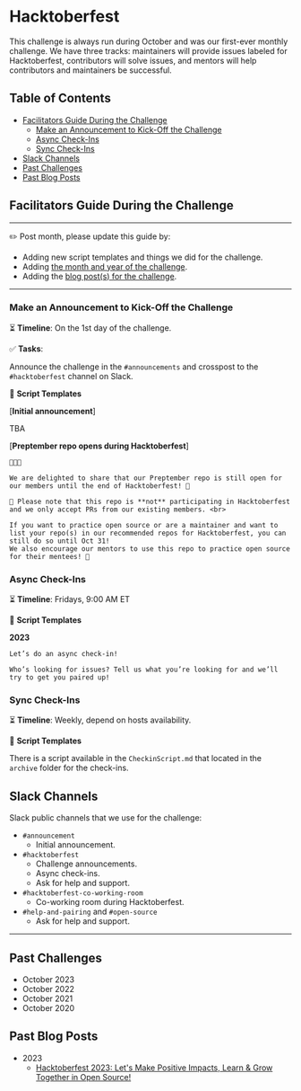 # Hacktoberfest

This challenge is always run during October and was our first-ever monthly challenge. We have three tracks: maintainers will provide issues labeled for Hacktoberfest, contributors will solve issues, and mentors will help contributors and maintainers be successful.

## Table of Contents

- [Facilitators Guide During the Challenge](#facilitators-guide-during-the-challenge)
  - [Make an Announcement to Kick-Off the Challenge](#make-an-announcement-to-kick-off-the-challenge)
  - [Async Check-Ins](#async-check-ins)
  - [Sync Check-Ins](#sync-check-ins)
- [Slack Channels](#slack-channels)
- [Past Challenges](#past-challenges)
- [Past Blog Posts](#past-blog-posts)

## Facilitators Guide During the Challenge

---

✏️ Post month, please update this guide by:

- Adding new script templates and things we did for the challenge.
- Adding [the month and year of the challenge](#past-challenges).
- Adding the [blog post(s) for the challenge](#past-blog-posts).

---

### Make an Announcement to Kick-Off the Challenge

⏳ **Timeline**: On the 1st day of the challenge.

✅ **Tasks**:

Announce the challenge in the `#announcements` and crosspost to the `#hacktoberfest` channel on Slack.

📃 **Script Templates**

[**Initial announcement**]

TBA

[**Preptember repo opens during Hacktoberfest**]

```text
🥁🥁🥁

We are delighted to share that our Preptember repo is still open for our members until the end of Hacktoberfest! 🎉

📢 Please note that this repo is **not** participating in Hacktoberfest and we only accept PRs from our existing members. <br>

If you want to practice open source or are a maintainer and want to list your repo(s) in our recommended repos for Hacktoberfest, you can still do so until Oct 31!
We also encourage our mentors to use this repo to practice open source for their mentees! 🙌
```

### Async Check-Ins

⏳ **Timeline**: Fridays, 9:00 AM ET

📃 **Script Templates**

**2023**

```text
Let’s do an async check-in!

Who’s looking for issues? Tell us what you’re looking for and we’ll try to get you paired up!
```

### Sync Check-Ins

⏳ **Timeline**: Weekly, depend on hosts availability.

📃 **Script Templates**

There is a script available in the `CheckinScript.md` that located in the `archive` folder for the check-ins.

## Slack Channels

Slack public channels that we use for the challenge:

- `#announcement`
  - Initial announcement.
- `#hacktoberfest`
  - Challenge announcements.
  - Async check-ins.
  - Ask for help and support.
- `#hacktoberfest-co-working-room`
  - Co-working room during Hacktoberfest.
- `#help-and-pairing` and `#open-source`
  - Ask for help and support.

---

## Past Challenges

- October 2023
- October 2022
- October 2021
- October 2020

## Past Blog Posts

- 2023
  - [Hacktoberfest 2023: Let's Make Positive Impacts, Learn & Grow Together in Open Source!](https://dev.to/virtualcoffee/hacktoberfest-2023-lets-make-positive-impacts-learn-grow-together-in-open-source-52a1)
